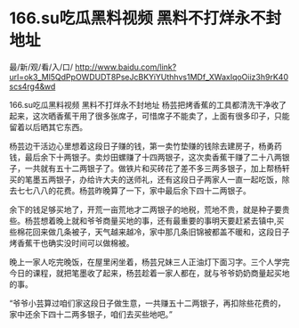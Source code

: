 # 166.su吃瓜黑料视频 黑料不打烊永不封地址

最/新/观/看/入/口/ http://www.baidu.com/link?url=ok3_Ml5QdPpOWDUDT8PseJcBKYiYUthhvs1MDf_XWaxIqoOiiz3h9rK40scs4rg4&wd

166.su吃瓜黑料视频 黑料不打烊永不封地址
杨芸把烤香蕉的工具都清洗干净收了起来，这次晒香蕉干用了很多张席子，可惜席子不能卖了，上面有很多印子，只能留着以后晒其它东西。

杨芸边干活边心里想着这段日子赚的钱，第一卖竹垫赚的钱除去建房子，杨勇药钱，最后余下十两银子。卖炒田螺赚了十四两银子，这次卖香蕉干赚了二十八两银子，一共就有五十二两银子了。做铁片和买砖花了差不多三两多银子，加上帮杨轩买的笔墨五两银子，办给许大夫的送师礼，还有这段日子两家人一直一起吃饭，除去七七八八的花费。杨芸昨晚算了一下，家中最后余下四十二两银子。

余下的钱足够买地了，开荒一亩荒地才二两银子的地税，荒地不贵，就是种子要贵些。杨芸想着晚上就和爷爷商量买地的事，还有最重要的事明天要赶紧去镇中,买些棉花回来做几条被子，天气越来越冷，家中那几条旧锦被都盖不暖和，这段日子烤香蕉干也确实没时间可以做棉被。

晚上一家人吃完晚饭，在屋里闲坐着，杨芸兄妹三人正油灯下面习字。三个人学完今日的课程，就把笔墨收了起来，杨芸趁着一家人都在，就与爷爷奶奶商量起买地的事。

“爷爷小芸算过咱们家这段日子做生意，一共赚五十二两银子，再扣除些花费的，家中还余下四十二两多银子，咱们去买些地吧。”
